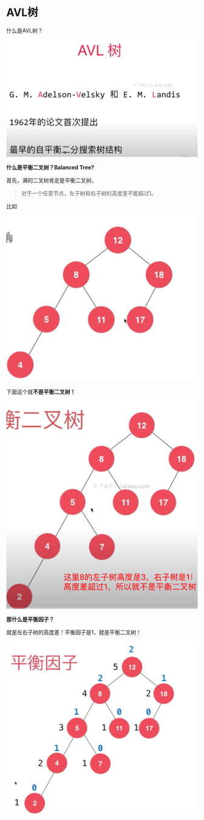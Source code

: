 # AVL树

什么是AVL树？

![image-20211018215337338](https://raw.githubusercontent.com/chihokyo/image_host/develop/20211018215338.png)

**什么是平衡二叉树？Balanced Tree?**

首先，满的二叉树肯定是平衡二叉树。

> 对于一个任意节点，左子树和右子树的高度差不能超过1。

比如

![image-20211018215633820](https://raw.githubusercontent.com/chihokyo/image_host/develop/20211018215635.png)

下面这个就**不是平衡二叉树！**

![image-20211018215747545](https://raw.githubusercontent.com/chihokyo/image_host/develop/20211018215748.png)

**那什么是平衡因子？**

就是左右子树的高度差！平衡因子是1，就是平衡二叉树！

![image-20211018215844728](https://raw.githubusercontent.com/chihokyo/image_host/develop/20211018215846.png)